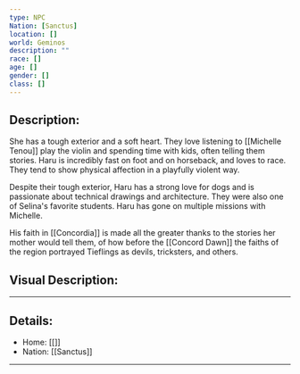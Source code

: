 ```yaml
---
type: NPC
Nation: [Sanctus]
location: []
world: Geminos
description: ""
race: []
age: []
gender: []
class: []
---
```


## Description:
She has a tough exterior and a soft heart. They love listening to [[Michelle Tenou]] play the violin and spending time with kids, often telling them stories. Haru is incredibly fast on foot and on horseback, and loves to race. They tend to show physical affection in a playfully violent way.

Despite their tough exterior, Haru has a strong love for dogs and is passionate about technical drawings and architecture. They were also one of Selina's favorite students. Haru has gone on multiple missions with Michelle.

His faith in [[Concordia]] is made all the greater thanks to the stories her mother would tell them, of how before the [[Concord Dawn]] the faiths of the region portrayed Tieflings as devils, tricksters, and others. 

## Visual Description:

---
## Details:
- Home: [[]]
- Nation: [[Sanctus]]

---



